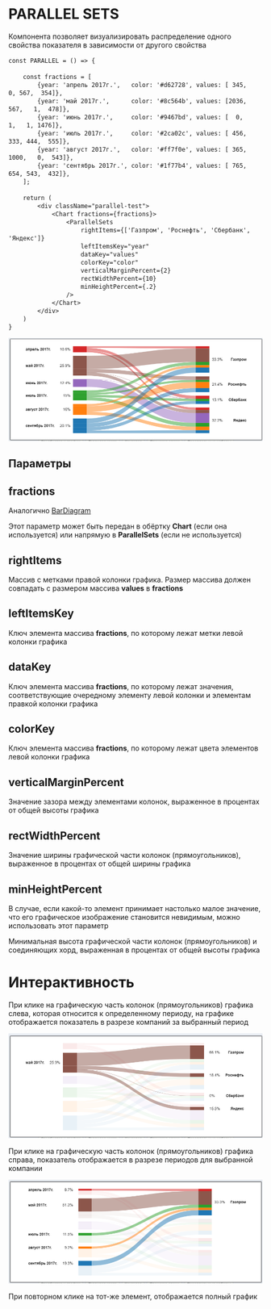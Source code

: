 # PARALLEL SETS
Компонента позволяет
визуализировать распределение одного
свойства показателя в зависимости от другого свойства

````
const PARALLEL = () => {

    const fractions = [
        {year: 'апрель 2017г.',   color: '#d62728', values: [ 345,    0, 567,  354]},
        {year: 'май 2017г.',      color: '#8c564b', values: [2036,  567,   1,  478]},
        {year: 'июнь 2017г.',     color: '#9467bd', values: [  0,     1,   1, 1476]},
        {year: 'июль 2017г.',     color: '#2ca02c', values: [ 456,  333, 444,  555]},
        {year: 'август 2017г.',   color: '#ff7f0e', values: [ 365, 1000,   0,  543]},
        {year: 'сентябрь 2017г.', color: '#1f77b4', values: [ 765,  654, 543,  432]},
    ];

    return (
        <div className="parallel-test">
            <Chart fractions={fractions}>
                <ParallelSets
                    rightItems={['Газпром', 'Роснефть', 'Сбербанк', 'Яндекс']}
                    leftItemsKey="year"
                    dataKey="values"
                    colorKey="color"
                    verticalMarginPercent={2}
                    rectWidthPercent={10}
                    minHeightPercent={.2}
                />
            </Chart>
        </div>
    )
}
````
![img.png](img/img.png)

## Параметры

## fractions
Аналогично [BarDiagram](../../BarDiagram/doc/bardiagram.md#fractions)

Этот параметр может быть передан в обёртку **Chart** (если она используется)
или напрямую в **ParallelSets** (если не используется)

## rightItems
Массив с метками правой колонки графика. Размер массива должен совпадать
с размером массива **values** в **fractions**

## leftItemsKey
Ключ элемента массива **fractions**, по которому лежат метки левой колонки
графика

## dataKey
Ключ элемента массива **fractions**, по которому лежат значения, соответствующие
очередному элементу левой колонки и элементам правкой колонки графика

## colorKey
Ключ элемента массива **fractions**, по которому лежат цвета элементов левой колонки графика

## verticalMarginPercent
Значение зазора между элементами колонок, выраженное в процентах от общей высоты графика

## rectWidthPercent
Значение ширины графической части колонок (прямоугольников),
выраженное в процентах от общей ширины графика

## minHeightPercent
В случае, если какой-то элемент принимает настолько малое значение, что его графическое
изображение становится невидимым, можно использовать этот параметр

Минимальная высота графической части колонок (прямоугольников) и соединяющих
хорд, выраженная в процентах от общей высоты графика

# Интерактивность

При клике на графическую часть колонок (прямоугольников) графика слева,
которая относится к определенному периоду, на графике
отображается показатель в разрезе компаний за выбранный период

![img_1.png](img/img_1.png)

При клике на графическую часть колонок (прямоугольников) графика
справа, показатель отображается в разрезе периодов для выбранной компании

![img_2.png](img/img_2.png)

При повторном клике на тот-же элемент, отображается полный график